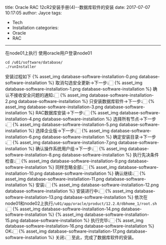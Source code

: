 title: Oracle RAC 12cR2安装手册(4)--数据库软件的安装
date: 2017-07-07 10:17:05
author: Jayce
tags:
  - Tech
  - Installation
categories:
  - Oracle
  - RAC
---
在node01上执行
使用oracle用户登录node01
```
cd /u01/software/database/
./runInstaller
```
安装过程如下
{% asset_img database-software-installation-0.png database-software-installation %}
取消勾选安全更新→下一步👆🏻
{% asset_img database-software-installation-1.png database-software-installation %}
确认不接收安全问题的通知👆🏻
{% asset_img database-software-installation-2.png database-software-installation %}
只安装数据库软件→下一步👆🏻
{% asset_img database-software-installation-3.png database-software-installation %}
RAC数据库安装→下一步👆🏻
{% asset_img database-software-installation-4.png database-software-installation %}
选择所有节点→下一步👆🏻
{% asset_img database-software-installation-5.png database-software-installation %}
选择企业版→下一步👆🏻
{% asset_img database-software-installation-6.png database-software-installation %}
确定安装目录→下一步👆🏻
{% asset_img database-software-installation-7.png database-software-installation %}
确认操作系统用户组→下一步👆🏻
{% asset_img database-software-installation-8.png database-software-installation %}
执行先决条件检查👆🏻
{% asset_img database-software-installation-9.png database-software-installation %}
同样忽略全部👆🏻
{% asset_img database-software-installation-10.png database-software-installation %}
确认继续👆🏻
{% asset_img database-software-installation-11.png database-software-installation %}
安装👆🏻
{% asset_img database-software-installation-12.png database-software-installation %}
安装进行中👆🏻
{% asset_img database-software-installation-13.png database-software-installation %}
依次在node01和node02上执行`/u01/app/oracle/product/12.2.0/dbhome_1/root.sh`👆🏻
{% asset_img database-software-installation-14.png database-software-installation %}
{% asset_img database-software-installation-15.png database-software-installation %}
执行完毕👆🏻
{% asset_img database-software-installation-16.png database-software-installation %}
OK👆🏻
{% asset_img database-software-installation-17.png database-software-installation %}
关闭👆🏻
至此，完成了数据库软件的安装。
